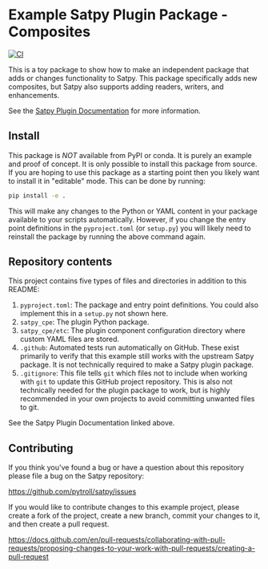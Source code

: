 # Example Satpy Plugin Package - Composites

[![CI](https://github.com/pytroll/satpy-composites-plugin-example/actions/workflows/ci.yaml/badge.svg?branch=main)](https://github.com/pytroll/satpy-composites-plugin-example/actions/workflows/ci.yaml)

This is a toy package to show how to make an independent package that adds
or changes functionality to Satpy. This package specifically adds new
composites, but Satpy also supports adding readers, writers, and enhancements.

See the
[Satpy Plugin Documentation](https://satpy.readthedocs.io/en/latest/dev_guide/plugins.html)
for more information.

## Install

This package is *NOT* available from PyPI or conda. It is purely an example and
proof of concept. It is only possible to install this package from source. If
you are hoping to use this package as a starting point then you likely want to
install it in "editable" mode. This can be done by running:

```bash
pip install -e .
```

This will make any changes to the Python or YAML content in your package
available to your scripts automatically. However, if you change the entry point
definitions in the ``pyproject.toml`` (or ``setup.py``) you will likely need
to reinstall the package by running the above command again.

## Repository contents

This project contains five types of files and directories in addition to this README:

1. ``pyproject.toml``: The package and entry point definitions. You could also
   implement this in a ``setup.py`` not shown here.
2. ``satpy_cpe``: The plugin Python package.
3. ``satpy_cpe/etc``: The plugin component configuration directory where custom
   YAML files are stored.
4. ``.github``: Automated tests run automatically on GitHub. These exist
   primarily to verify that this example still works with the upstream Satpy
   package. It is not technically required to make a Satpy plugin package.
5. ``.gitignore``: This file tells ``git`` which files not to include when
   working with ``git`` to update this GitHub project repository. This is also
   not technically needed for the plugin package to work, but is highly 
   recommended in your own projects to avoid committing unwanted files to git.

See the Satpy Plugin Documentation linked above.

## Contributing

If you think you've found a bug or have a question about this repository please
file a bug on the Satpy repository:

https://github.com/pytroll/satpy/issues

If you would like to contribute changes to this example project, please create
a fork of the project, create a new branch, commit your changes to it, and then
create a pull request.

https://docs.github.com/en/pull-requests/collaborating-with-pull-requests/proposing-changes-to-your-work-with-pull-requests/creating-a-pull-request
